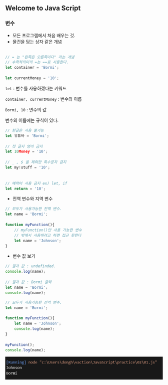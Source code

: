 ## Welcome to Java Script

### 변수

- 모든 프로그램에서 처음 배우는 것.
- 물건을 담는 상자 같은 개념

```js

// = 는 "왼쪽은 오른쪽이다" 라는 개념
// 수학적의미의 =는 ==로 사용한다. 
let container = 'Bormi';

let currentMoney = '10';
```

`let` : 변수를 사용하겠다는 키워드

`container, currentMoney` : 변수의 이름

`Bormi, 10` : 변수의 값

변수의 이름에는 규칙이 있다.

```js
// 한글은 사용 불가능
let 유튜바 = 'Bormi';

// 첫 글자 영어 금지
let 10Money = '10';

// _ , $ 을 제외한 특수문자 금지
let my!stuff = '10';


// 예약어 사용 금지 ex) let, if
let return = '10';
```

- 전역 변수와 지역 변수

```js
// 모두가 사용가능한 전역 변수.
let name = 'Bormi';

function myFunction(){
    // myFunction()만 사용 가능한 변수
    // 밖에서 사용하려고 하면 접근 못한다
    let name = 'Johnson';
}
```
- 변수 값 보기

```js
// 결과 값 : undefinded. 
console.log(name);

// 결과 값 : Bormi 출력
let name = 'Bormi';
console.log(name);
```


```js
// 모두가 사용가능한 전역 변수.
let name = 'Bormi';

function myFunction(){
    let name = 'Johnson';
    console.log(name);
}

myFunction();
console.log(name);
```

![출력 값](print.png)
